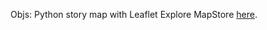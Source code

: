 Objs:
Python story map with Leaflet
Explore MapStore [here](https://mapstore.readthedocs.io/en/latest/user-guide/exploring-stories/).

